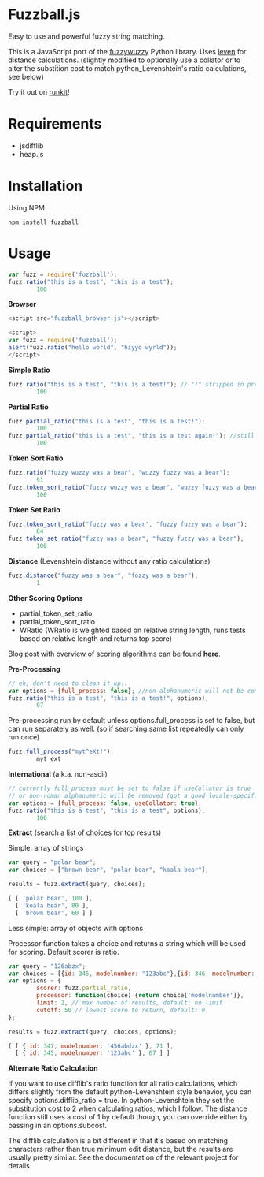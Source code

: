Fuzzball.js
==========

Easy to use and powerful fuzzy string matching. 

This is a JavaScript port of the [fuzzywuzzy](https://github.com/seatgeek/fuzzywuzzy) Python library. Uses [leven](https://github.com/sindresorhus/leven) for distance calculations. (slightly modified to optionally use a collator or to alter the substition cost to match python_Levenshtein's ratio calculations, see below)

Try it out on [runkit](https://runkit.com/npm/fuzzball)!

Requirements
============

-  jsdifflib
-  heap.js

Installation
============

Using NPM

    npm install fuzzball

Usage
=====

```js
var fuzz = require('fuzzball');
fuzz.ratio("this is a test", "this is a test");
        100
```

**Browser**

```js
<script src="fuzzball_browser.js"></script>
```
```js
<script>
var fuzz = require('fuzzball');
alert(fuzz.ratio("hello world", "hiyyo wyrld"));
</script>
```

**Simple Ratio**

```js
fuzz.ratio("this is a test", "this is a test!"); // "!" stripped in pre-processing by default
        100
```

**Partial Ratio**

```js
fuzz.partial_ratio("this is a test", "this is a test!");
        100
fuzz.partial_ratio("this is a test", "this is a test again!"); //still 100, substring of 2nd is a perfect match of the first
        100
```

**Token Sort Ratio**

```js
fuzz.ratio("fuzzy wuzzy was a bear", "wuzzy fuzzy was a bear");
        91
fuzz.token_sort_ratio("fuzzy wuzzy was a bear", "wuzzy fuzzy was a bear");
        100
```

**Token Set Ratio** 

```js
fuzz.token_sort_ratio("fuzzy was a bear", "fuzzy fuzzy was a bear");
        84
fuzz.token_set_ratio("fuzzy was a bear", "fuzzy fuzzy was a bear"); 
        100
```

**Distance** (Levenshtein distance without any ratio calculations)

```js
fuzz.distance("fuzzy was a bear", "fozzy was a bear");
        1
```

**Other Scoring Options**

  * partial_token_set_ratio
  * partial_token_sort_ratio
  * WRatio
(WRatio is weighted based on relative string length, runs tests based on relative length and returns top score)

Blog post with overview of scoring algorithms can be found [**here**](http://chairnerd.seatgeek.com/fuzzywuzzy-fuzzy-string-matching-in-python/).

**Pre-Processing**

```js
// eh, don't need to clean it up..
var options = {full_process: false}; //non-alphanumeric will not be converted to whitespace if false, default true
fuzz.ratio("this is a test", "this is a test!", options);
        97
```

Pre-processing run by default unless options.full_process is set to false, but can run separately as well. (so if searching same list repeatedly can only run once)

```js
fuzz.full_process("myt^eXt!");
        myt ext
```

**International** (a.k.a. non-ascii)

```js
// currently full_process must be set to false if useCollator is true
// or non-roman alphanumeric will be removed (got a good locale-specific alphanumeric check in js?)
var options = {full_process: false, useCollator: true};
fuzz.ratio("this is ä test", "this is a test", options);
        100
```

**Extract** (search a list of choices for top results)

Simple: array of strings

```js
var query = "polar bear";
var choices = ["brown bear", "polar bear", "koala bear"];

results = fuzz.extract(query, choices);

[ [ 'polar bear', 100 ],
  [ 'koala bear', 80 ],
  [ 'brown bear', 60 ] ]
```

Less simple: array of objects with options

Processor function takes a choice and returns a string which will be used for scoring. Default scorer is ratio.

```js
var query = "126abzx";
var choices = [{id: 345, modelnumber: "123abc"},{id: 346, modelnumber: "123efg"},{id: 347, modelnumber: "456abdzx"}];
var options = {
        scorer: fuzz.partial_ratio,
        processor: function(choice) {return choice['modelnumber']},
        limit: 2, // max number of results, default: no limit
        cutoff: 50 // lowest score to return, default: 0
};

results = fuzz.extract(query, choices, options);

[ [ { id: 347, modelnumber: '456abdzx' }, 71 ],
  [ { id: 345, modelnumber: '123abc' }, 67 ] ]

```

**Alternate Ratio Calculation**

If you want to use difflib's ratio function for all ratio calculations, which differs slightly from the default python-Levenshtein style behavior, you can specify options.difflib_ratio = true. In python-Levenshtein they set the substitution cost to 2 when calculating ratios, which I follow. The distance function still uses a cost of 1 by default though, you can override either by passing in an options.subcost.

The difflib calculation is a bit different in that it's based on matching characters rather than true minimum edit distance, but the results are usually pretty similar. See the documentation of the relevant project for details.